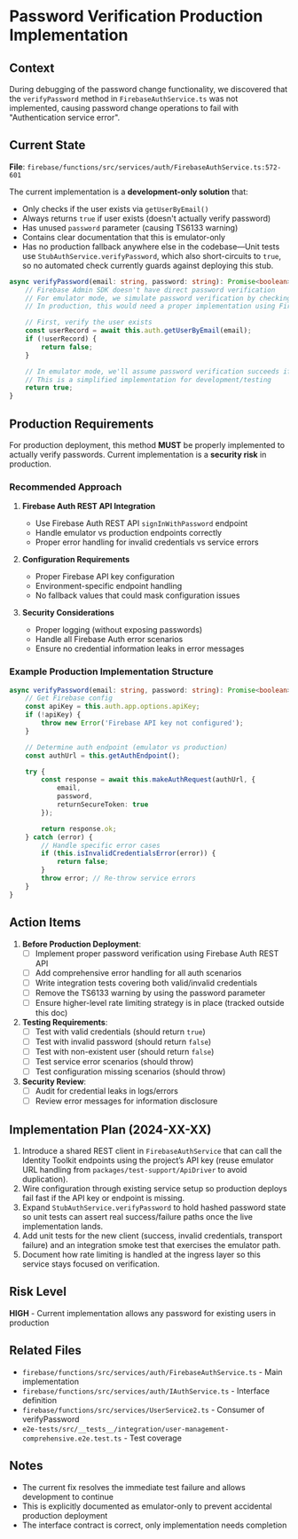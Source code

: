 # Password Verification Production Implementation

## Context

During debugging of the password change functionality, we discovered that the `verifyPassword` method in `FirebaseAuthService.ts` was not implemented, causing password change operations to fail with "Authentication service error".

## Current State

**File**: `firebase/functions/src/services/auth/FirebaseAuthService.ts:572-601`

The current implementation is a **development-only solution** that:

- Only checks if the user exists via `getUserByEmail()`
- Always returns `true` if user exists (doesn't actually verify password)
- Has unused `password` parameter (causing TS6133 warning)
- Contains clear documentation that this is emulator-only
- Has no production fallback anywhere else in the codebase—Unit tests use `StubAuthService.verifyPassword`, which also short-circuits to `true`, so no automated check currently guards against deploying this stub.

```typescript
async verifyPassword(email: string, password: string): Promise<boolean> {
    // Firebase Admin SDK doesn't have direct password verification
    // For emulator mode, we simulate password verification by checking if user exists
    // In production, this would need a proper implementation using Firebase Auth REST API

    // First, verify the user exists
    const userRecord = await this.auth.getUserByEmail(email);
    if (!userRecord) {
        return false;
    }

    // In emulator mode, we'll assume password verification succeeds if user exists
    // This is a simplified implementation for development/testing
    return true;
}
```

## Production Requirements

For production deployment, this method **MUST** be properly implemented to actually verify passwords. Current implementation is a **security risk** in production.

### Recommended Approach

1. **Firebase Auth REST API Integration**
    - Use Firebase Auth REST API `signInWithPassword` endpoint
    - Handle emulator vs production endpoints correctly
    - Proper error handling for invalid credentials vs service errors

2. **Configuration Requirements**
    - Proper Firebase API key configuration
    - Environment-specific endpoint handling
    - No fallback values that could mask configuration issues

3. **Security Considerations**
    - Proper logging (without exposing passwords)
    - Handle all Firebase Auth error scenarios
    - Ensure no credential information leaks in error messages

### Example Production Implementation Structure

```typescript
async verifyPassword(email: string, password: string): Promise<boolean> {
    // Get Firebase config
    const apiKey = this.auth.app.options.apiKey;
    if (!apiKey) {
        throw new Error('Firebase API key not configured');
    }

    // Determine auth endpoint (emulator vs production)
    const authUrl = this.getAuthEndpoint();

    try {
        const response = await this.makeAuthRequest(authUrl, {
            email,
            password,
            returnSecureToken: true
        });

        return response.ok;
    } catch (error) {
        // Handle specific error cases
        if (this.isInvalidCredentialsError(error)) {
            return false;
        }
        throw error; // Re-throw service errors
    }
}
```

## Action Items

1. **Before Production Deployment**:
    - [ ] Implement proper password verification using Firebase Auth REST API
    - [ ] Add comprehensive error handling for all auth scenarios
    - [ ] Write integration tests covering both valid/invalid credentials
    - [ ] Remove the TS6133 warning by using the password parameter
    - [ ] Ensure higher-level rate limiting strategy is in place (tracked outside this doc)

2. **Testing Requirements**:
    - [ ] Test with valid credentials (should return `true`)
    - [ ] Test with invalid password (should return `false`)
    - [ ] Test with non-existent user (should return `false`)
    - [ ] Test service error scenarios (should throw)
    - [ ] Test configuration missing scenarios (should throw)

3. **Security Review**:
    - [ ] Audit for credential leaks in logs/errors
    - [ ] Review error messages for information disclosure

## Implementation Plan (2024-XX-XX)

1. Introduce a shared REST client in `FirebaseAuthService` that can call the Identity Toolkit endpoints using the project’s API key (reuse emulator URL handling from `packages/test-support/ApiDriver` to avoid duplication).
2. Wire configuration through existing service setup so production deploys fail fast if the API key or endpoint is missing.
3. Expand `StubAuthService.verifyPassword` to hold hashed password state so unit tests can assert real success/failure paths once the live implementation lands.
4. Add unit tests for the new client (success, invalid credentials, transport failure) and an integration smoke test that exercises the emulator path.
5. Document how rate limiting is handled at the ingress layer so this service stays focused on verification.

## Risk Level

**HIGH** - Current implementation allows any password for existing users in production

## Related Files

- `firebase/functions/src/services/auth/FirebaseAuthService.ts` - Main implementation
- `firebase/functions/src/services/auth/IAuthService.ts` - Interface definition
- `firebase/functions/src/services/UserService2.ts` - Consumer of verifyPassword
- `e2e-tests/src/__tests__/integration/user-management-comprehensive.e2e.test.ts` - Test coverage

## Notes

- The current fix resolves the immediate test failure and allows development to continue
- This is explicitly documented as emulator-only to prevent accidental production deployment
- The interface contract is correct, only implementation needs completion
